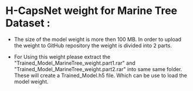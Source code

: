 # H-CapsNet weight for Marine Tree Dataset :

* The size of the model weight is more then 100 MB. In order to upload the weight to GitHub repository the weight is divided into 2 parts.

* For Using this weight please extract the "Trained_Model_MarineTree_weight.part1.rar" and "Trained_Model_MarineTree_weight.part2.rar" into same same folder. These will create a Trained_Model.h5 file. Which can be use to load the model weight.